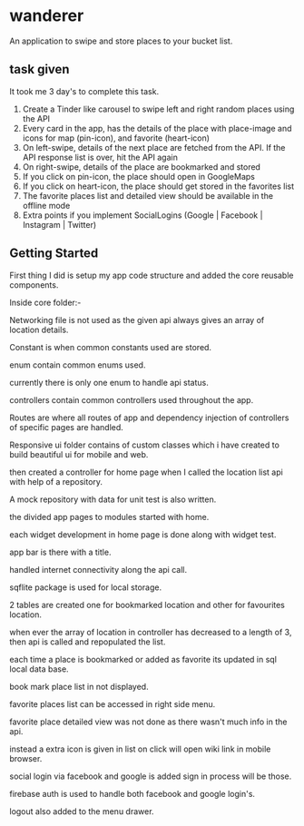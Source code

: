 # wanderer

An application to swipe and store places to your bucket list.

## task given

It took me 3 day's to complete this task.
1. Create a Tinder like carousel to swipe left and right random places using the
API
2. Every card in the app, has the details of the place with place-image and icons
for map (pin-icon), and favorite (heart-icon)
3. On left-swipe, details of the next place are fetched from the API. If the API
response list is over, hit the API again
4. On right-swipe, details of the place are bookmarked and stored
5. If you click on pin-icon, the place should open in GoogleMaps
6. If you click on heart-icon, the place should get stored in the favorites list
7. The favorite places list and detailed view should be available in the offline
mode
8. Extra points if you implement SocialLogins (Google | Facebook | Instagram |
Twitter)

## Getting Started

First thing I did is setup my app code structure and added the core reusable components.

Inside core folder:-

Networking file is not used as the given api always gives an array of location details.

Constant is when common constants used are stored.

enum contain common enums used.

currently there is only one enum to handle api status.

controllers contain common controllers used throughout the app.

Routes are where all routes of app and dependency injection of controllers of specific pages are handled.

Responsive ui folder contains of custom classes which i have created to build beautiful ui for mobile and web. 

then created a controller for home page when I called the location list api with help of a repository.

A mock repository with data for unit test is also written.

the divided app pages to modules started with home.

each widget development in home page is done along with widget test.

app bar is there with a title.

handled internet connectivity along the api call.

sqflite package is used for local storage.

2 tables are created one for bookmarked location and other for favourites location.

when ever the array of location in controller has decreased to a length of 3, then api is called and repopulated the 
list.

each time a place is bookmarked or added as favorite its updated in sql local data base.

book mark place list in not displayed.

favorite places list can be accessed in right side menu.

favorite place detailed view was not done as there wasn't much info in the api.

instead a extra icon is given in list on click will open wiki link in mobile browser.

social login via facebook and google is added sign in process will be those.

firebase auth is used to handle both facebook and google login's. 

logout also added to the menu drawer.

